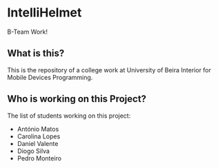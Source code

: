 # IntelliHelmet
B-Team Work!

## What is this?
This is the repository of a college work at University of Beira Interior for Mobile Devices Programming.

## Who is working on this Project?
The list of students working on this project:
  - António Matos
  - Carolina Lopes
  - Daniel Valente
  - Diogo Silva
  - Pedro Monteiro
